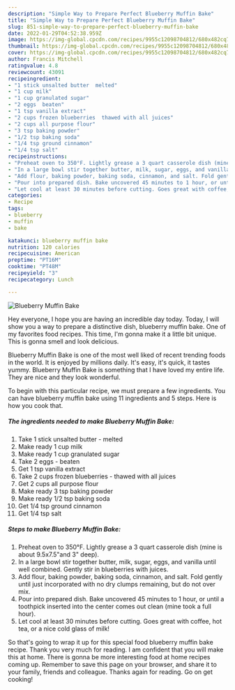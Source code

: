 ```yaml
---
description: "Simple Way to Prepare Perfect Blueberry Muffin Bake"
title: "Simple Way to Prepare Perfect Blueberry Muffin Bake"
slug: 851-simple-way-to-prepare-perfect-blueberry-muffin-bake
date: 2022-01-29T04:52:38.959Z
image: https://img-global.cpcdn.com/recipes/9955c12098704812/680x482cq70/blueberry-muffin-bake-recipe-main-photo.jpg
thumbnail: https://img-global.cpcdn.com/recipes/9955c12098704812/680x482cq70/blueberry-muffin-bake-recipe-main-photo.jpg
cover: https://img-global.cpcdn.com/recipes/9955c12098704812/680x482cq70/blueberry-muffin-bake-recipe-main-photo.jpg
author: Francis Mitchell
ratingvalue: 4.8
reviewcount: 43091
recipeingredient:
- "1 stick unsalted butter  melted"
- "1 cup milk"
- "1 cup granulated sugar"
- "2 eggs  beaten"
- "1 tsp vanilla extract"
- "2 cups frozen blueberries  thawed with all juices"
- "2 cups all purpose flour"
- "3 tsp baking powder"
- "1/2 tsp baking soda"
- "1/4 tsp ground cinnamon"
- "1/4 tsp salt"
recipeinstructions:
- "Preheat oven to 350°F. Lightly grease a 3 quart casserole dish (mine is about 9.5x7.5&#34;and 3&#34; deep)."
- "In a large bowl stir together butter, milk, sugar, eggs, and vanilla until well combined. Gently stir in blueberries with juices."
- "Add flour, baking powder, baking soda, cinnamon, and salt. Fold gently until just incorporated with no dry clumps remaining, but do not over mix."
- "Pour into prepared dish. Bake uncovered 45 minutes to 1 hour, or until a toothpick inserted into the center comes out clean (mine took a full hour)."
- "Let cool at least 30 minutes before cutting. Goes great with coffee, hot tea, or a nice cold glass of milk!"
categories:
- Recipe
tags:
- blueberry
- muffin
- bake

katakunci: blueberry muffin bake 
nutrition: 120 calories
recipecuisine: American
preptime: "PT16M"
cooktime: "PT48M"
recipeyield: "3"
recipecategory: Lunch

---
```



![Blueberry Muffin Bake](https://img-global.cpcdn.com/recipes/9955c12098704812/680x482cq70/blueberry-muffin-bake-recipe-main-photo.jpg)

Hey everyone, I hope you are having an incredible day today. Today, I will show you a way to prepare a distinctive dish, blueberry muffin bake. One of my favorites food recipes. This time, I'm gonna make it a little bit unique. This is gonna smell and look delicious.



Blueberry Muffin Bake is one of the most well liked of recent trending foods in the world. It is enjoyed by millions daily. It's easy, it's quick, it tastes yummy. Blueberry Muffin Bake is something that I have loved my entire life. They are nice and they look wonderful.


To begin with this particular recipe, we must prepare a few ingredients. You can have blueberry muffin bake using 11 ingredients and 5 steps. Here is how you cook that.

<!--inarticleads1-->

##### The ingredients needed to make Blueberry Muffin Bake:

1. Take 1 stick unsalted butter - melted
1. Make ready 1 cup milk
1. Make ready 1 cup granulated sugar
1. Take 2 eggs - beaten
1. Get 1 tsp vanilla extract
1. Take 2 cups frozen blueberries - thawed with all juices
1. Get 2 cups all purpose flour
1. Make ready 3 tsp baking powder
1. Make ready 1/2 tsp baking soda
1. Get 1/4 tsp ground cinnamon
1. Get 1/4 tsp salt




<!--inarticleads2-->

##### Steps to make Blueberry Muffin Bake:

1. Preheat oven to 350°F. Lightly grease a 3 quart casserole dish (mine is about 9.5x7.5&#34;and 3&#34; deep).
1. In a large bowl stir together butter, milk, sugar, eggs, and vanilla until well combined. Gently stir in blueberries with juices.
1. Add flour, baking powder, baking soda, cinnamon, and salt. Fold gently until just incorporated with no dry clumps remaining, but do not over mix.
1. Pour into prepared dish. Bake uncovered 45 minutes to 1 hour, or until a toothpick inserted into the center comes out clean (mine took a full hour).
1. Let cool at least 30 minutes before cutting. Goes great with coffee, hot tea, or a nice cold glass of milk!




So that's going to wrap it up for this special food blueberry muffin bake recipe. Thank you very much for reading. I am confident that you will make this at home. There is gonna be more interesting food at home recipes coming up. Remember to save this page on your browser, and share it to your family, friends and colleague. Thanks again for reading. Go on get cooking!
